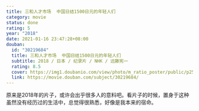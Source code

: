 ```yaml
---
title: 三和人才市场  中国日结1500日元的年轻人们
category: movie
status: done
rating: 5
year: "2018"
date: 2021-01-16 23:47:28+08:00
douban:
  id: "30219684"
  title: 三和人才市场  中国日结1500日元的年轻人们
  subtitle: 2018 / 日本 / 纪录片 / NHK / 远藤宪一
  rating: 8.5
  cover: https://img1.doubanio.com/view/photo/m_ratio_poster/public/p2523903829.jpg
  link: https://movie.douban.com/subject/30219684/
---
```


原来是2018年的片子，或许会出乎很多人的意料吧。看片子的时候，置身于这种虽然没有经历过的生活中，总觉得很熟悉，好像是我本来的宿命。

